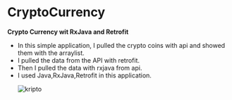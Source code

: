 # CryptoCurrency
<b>Crypto Currency wit RxJava and Retrofit</b>
<ul>
<li> In this simple application, I pulled the crypto coins with api and showed them with the arraylist.</li>
<li> I pulled the data from the API with retrofit.</li>
<li> Then I pulled the data with rxjava from api.</li>
<li> I used Java,RxJava,Retrofit  in this application.</li>
  
  
![kripto](https://user-images.githubusercontent.com/60261458/81238735-74646d00-900b-11ea-8465-1972a9f1d6ae.png)

</ul>
